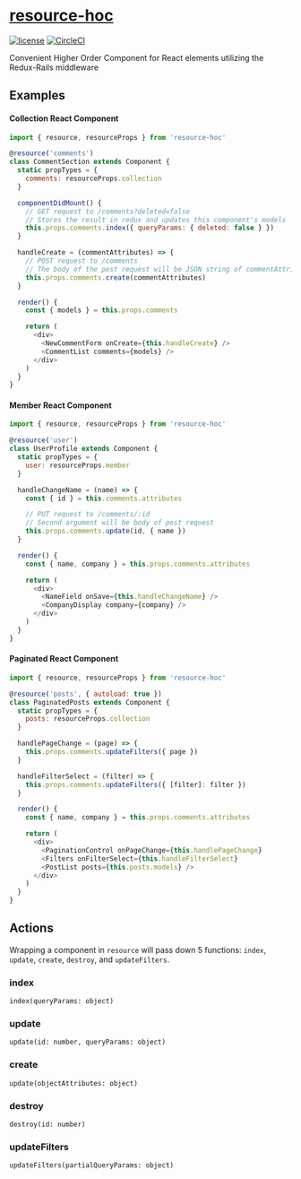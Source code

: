 [resource-hoc](https://instacart.github.io/Snacks/)
=========================
[![license](https://img.shields.io/npm/l/ic-snacks.svg?style=flat-square)](https://github.com/instacart/Snacks/blob/master/LICENSE)
[![CircleCI](https://circleci.com/gh/instacart/resource-hoc.svg?style=shield&circle-token=6636e6a2f92ba1b5d0dbfd048f1690da7495e5bf)](https://circleci.com/gh/instacart/resource-hoc)

Convenient Higher Order Component for React elements utilizing the Redux-Rails middleware
## Examples

#### Collection React Component
```javascript
import { resource, resourceProps } from 'resource-hoc'

@resource('comments')
class CommentSection extends Component {
  static propTypes = {
    comments: resourceProps.collection
  }

  componentDidMount() {
    // GET request to /comments?deleted=false
    // Stores the result in redux and updates this component's models
    this.props.comments.index({ queryParams: { deleted: false } })
  }

  handleCreate = (commentAttributes) => {
    // POST request to /comments
    // The body of the post request will be JSON string of commentAttributes
    this.props.comments.create(commentAttributes)
  }

  render() {
    const { models } = this.props.comments

    return (
      <div>
        <NewCommentForm onCreate={this.handleCreate} />
        <CommentList comments={models} />
      </div>
    )
  }
}
```

#### Member React Component
```javascript
import { resource, resourceProps } from 'resource-hoc'

@resource('user')
class UserProfile extends Component {
  static propTypes = {
    user: resourceProps.member
  }

  handleChangeName = (name) => {
    const { id } = this.comments.attributes

    // PUT request to /comments/:id
    // Second argument will be body of post request
    this.props.comments.update(id, { name })
  }

  render() {
    const { name, company } = this.props.comments.attributes

    return (
      <div>
        <NameField onSave={this.handleChangeName} />
        <CompanyDisplay company={company} />
      </div>
    )
  }
}
```

#### Paginated React Component
```javascript
import { resource, resourceProps } from 'resource-hoc'

@resource('posts', { autoload: true })
class PaginatedPosts extends Component {
  static propTypes = {
    posts: resourceProps.collection
  }

  handlePageChange = (page) => {
    this.props.comments.updateFilters({ page })
  }

  handleFilterSelect = (filter) => {
    this.props.comments.updateFilters({ [filter]: filter })
  }

  render() {
    const { name, company } = this.props.comments.attributes

    return (
      <div>
        <PaginationControl onPageChange={this.handlePageChange}
        <Filters onFilterSelect={this.handleFilterSelect}
        <PostList posts={this.posts.models} />
      </div>
    )
  }
}
```

## Actions
Wrapping a component in `resource` will pass down 5 functions: `index`, `update`, `create`, `destroy`, and `updateFilters`.

### index
`index(queryParams: object)`

### update
`update(id: number, queryParams: object)`

### create
`update(objectAttributes: object)`

### destroy
`destroy(id: number)`

### updateFilters
`updateFilters(partialQueryParams: object)`
